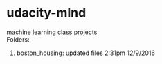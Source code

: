 # udacity-mlnd
machine learning class projects    
Folders:    
1) boston_housing: updated files 2:31pm 12/9/2016
